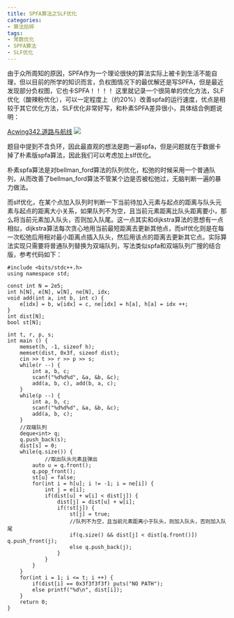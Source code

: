 ```yaml
---
title: SPFA算法之SLF优化
categories:
- 算法拾碎
tags:
- 常数优化
- SPFA算法
- SLF优化
---
```


由于众所周知的原因，SPFA作为一个理论很快的算法实际上被卡到生活不能自理，但以目前的所学的知识而言，负权图情况下的最优解还是写SPFA，但是最近发现部分负权图，它也卡SPFA！！！！
这里就记录一个很简单的优化方法，SLF优化（酸辣粉优化），可以一定程度上（约20%）改善spfa的运行速度，优点是相较于其它优化方法，SLF优化非常好写，和朴素SPFA差异很小，具体结合例题说明：

[Acwing342.道路与航线](https://www.acwing.com/activity/content/problem/content/1501/)
![](/img/imgPost/负权图卡spfa的例题.png)

题目中提到不含负环，因此最直观的想法是跑一遍spfa，但是问题就在于数据卡掉了朴素版spfa算法，因此我们可以考虑加上slf优化。

朴素spfa算法是对bellman_ford算法的队列优化，松弛的时候采用一个普通队列，从而改善了bellman_ford算法不管某个边是否被松弛过，无脑判断一遍的暴力做法。

而slf优化，在某个点加入队列时判断一下当前待加入元素与起点的距离与队头元素与起点的距离大小关系，如果队列不为空，且当前元素距离比队头距离要小，那么将当前元素加入队头，否则加入队尾。这一点其实和dijkstra算法的思想有一点相似，dijkstra算法每次贪心地用当前最短距离去更新其他点，而slf优化则是在每一次松弛后用相对最小距离点插入队头，然后用该点的距离去更新其它点。实际算法实现只需要将普通队列替换为双端队列，写法类似spfa和双端队列广搜的结合版，参考代码如下：

```
#include <bits/stdc++.h>
using namespace std;

const int N = 2e5;
int h[N], e[N], w[N], ne[N], idx;
void add(int a, int b, int c) {
    e[idx] = b, w[idx] = c, ne[idx] = h[a], h[a] = idx ++;
}
int dist[N];
bool st[N];

int t, r, p, s;
int main () {
    memset(h, -1, sizeof h);
    memset(dist, 0x3f, sizeof dist);
    cin >> t >> r >> p >> s;
    while(r --) {
        int a, b, c;
        scanf("%d%d%d", &a, &b, &c);
        add(a, b, c), add(b, a, c);
    }
    while(p --) {
        int a, b, c;
        scanf("%d%d%d", &a, &b, &c);
        add(a, b, c);
    }
    //双端队列
    deque<int> q;
    q.push_back(s);
    dist[s] = 0;
    while(q.size()) {
    		//取出队头元素且弹出
        auto u = q.front();
        q.pop_front();
        st[u] = false;
        for(int i = h[u]; i != -1; i = ne[i]) {
            int j = e[i];
            if(dist[u] + w[i] < dist[j]) {
                dist[j] = dist[u] + w[i];
                if(!st[j]) {
                    st[j] = true;
                    //队列不为空，且当前元素距离小于队头，则加入队头，否则加入队尾
                    if(q.size() && dist[j] < dist[q.front()]) q.push_front(j);
                    else q.push_back(j);
                }
            }
        }
    }
    for(int i = 1; i <= t; i ++) {
        if(dist[i] == 0x3f3f3f3f) puts("NO PATH");
        else printf("%d\n", dist[i]);
    }
    return 0;
}
```

